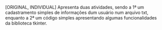 [ORIGINAL, INDIVIDUAL] Apresenta duas atividades, sendo a 1ª um cadastramento simples de informações dum usuário num arquivo txt, enquanto a 2ª um código simples apresentando algumas funcionalidades da biblioteca tkinter.
